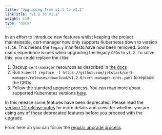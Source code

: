 ```yaml
---
title: "Upgrading from v1.1 to v1.2"
linkTitle: "v1.1 to v1.2"
weight: 810
type: "docs"
---
```


In an effort to introduce new features whilst keeping the project maintainable,
cert-manager now only supports Kubernetes down to version `v1.16`. This means
the `legacy` manifests have now been removed. Some users experience issues when
upgrading the legacy `CRD`s to `v1.2`. To solve this, you could replace the `CRD`s:
1. Backup `cert-manager` resources as described in [the docs](/docs/tutorials/backup/)
2. Run `kubectl replace -f https://github.com/jetstack/cert-manager/releases/download/v1.2.0/cert-manager.crds.yaml` to replace the CRDs.
3. Follow the standard upgrade process.
You can read more about supported Kubernetes versions
   [here](/docs/installation/supported-releases/).

In this release some features have been deprecated.  Please read the [version
1.2 release notes](../../../release-notes/release-notes-1.2/) for more details
and consider whether you are using any of these deprecated features before you
proceed with the upgrade.

From here on you can follow the [regular upgrade process](../).
